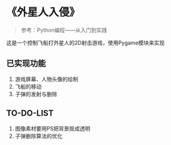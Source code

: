 # 《外星人入侵》

> 参考：Python编程——从入门到实践

这是一个控制飞船打外星人的2D射击游戏，使用Pygame模块来实现

## 已实现功能
1. 游戏屏幕、人物头像的绘制
2. 飞船的移动
3. 子弹的发射与删除

## TO-DO-LIST
1. 图像素材要用PS把背景抠成透明
2. 子弹删除算法的优化
